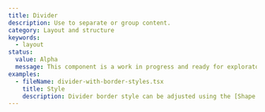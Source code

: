 ```yaml
---
title: Divider
description: Use to separate or group content.
category: Layout and structure
keywords:
  - layout
status:
  value: Alpha
  message: This component is a work in progress and ready for exploratory usage, with breaking changes expected in minor version updates. Please use with caution. Learn more about our [component lifecycles](/getting-started/components-lifecycle).
examples:
  - fileName: divider-with-border-styles.tsx
    title: Style
    description: Divider border style can be adjusted using the [Shape tokens](https://polaris.shopify.com/tokens/shape).
---
```

